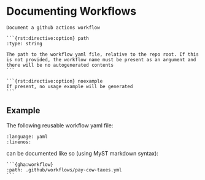 # Documenting Workflows

````{rst:directive} gha:workflow
Document a github actions workflow

```{rst:directive:option} path
:type: string

The path to the workflow yaml file, relative to the repo root. If this is not provided, the workflow name must be present as an argument and there will be no autogenerated contents
```

```{rst:directive:option} noexample
If present, no usage example will be generated
```
````

## Example

The following reusable workflow yaml file:

```{literalinclude} ../.github/workflows/pay-cow-taxes.yml
:language: yaml
:linenos:
```

can be documented like so (using MyST markdown syntax):

````{example}
```{gha:workflow}
:path: .github/workflows/pay-cow-taxes.yml
```
````